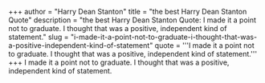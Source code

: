 +++
author = "Harry Dean Stanton"
title = "the best Harry Dean Stanton Quote"
description = "the best Harry Dean Stanton Quote: I made it a point not to graduate. I thought that was a positive, independent kind of statement."
slug = "i-made-it-a-point-not-to-graduate-i-thought-that-was-a-positive-independent-kind-of-statement"
quote = '''I made it a point not to graduate. I thought that was a positive, independent kind of statement.'''
+++
I made it a point not to graduate. I thought that was a positive, independent kind of statement.
